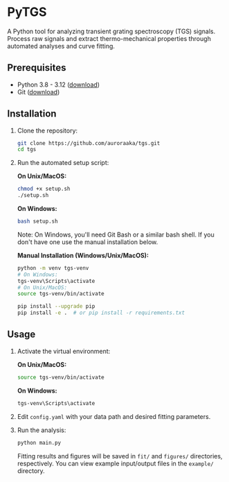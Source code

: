 # PyTGS

A Python tool for analyzing transient grating spectroscopy (TGS) signals. Process raw signals and extract thermo-mechanical properties through automated analyses and curve fitting.

## Prerequisites

- Python 3.8 - 3.12 ([download](https://www.python.org/downloads/))
- Git ([download](https://git-scm.com/downloads))

## Installation

1. Clone the repository:
   ```bash
   git clone https://github.com/auroraaka/tgs.git
   cd tgs
   ```

2. Run the automated setup script:
   
   **On Unix/MacOS:**
   ```bash
   chmod +x setup.sh
   ./setup.sh
   ```

   **On Windows:**
   ```bash
   bash setup.sh
   ```
   
   Note: On Windows, you'll need Git Bash or a similar bash shell. If you don't have one use the manual installation below.

   **Manual Installation (Windows/Unix/MacOS):**
   ```bash
   python -m venv tgs-venv
   # On Windows:
   tgs-venv\Scripts\activate
   # On Unix/MacOS:
   source tgs-venv/bin/activate
   
   pip install --upgrade pip
   pip install -e .  # or pip install -r requirements.txt
   ```

## Usage

1. Activate the virtual environment:
   
   **On Unix/MacOS:**
   ```bash
   source tgs-venv/bin/activate
   ```
   
   **On Windows:**
   ```bash
   tgs-venv\Scripts\activate
   ```

2. Edit `config.yaml` with your data path and desired fitting parameters.

3. Run the analysis:
   ```bash
   python main.py
   ```

   Fitting results and figures will be saved in `fit/` and `figures/` directories, respectively.
   You can view example input/output files in the `example/` directory.